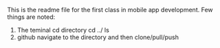 This is the readme file for the first class in mobile app development.
Few things are noted:
1. The teminal
cd directory
cd ../ 
ls
2. github
navigate to the directory and then clone/pull/push


